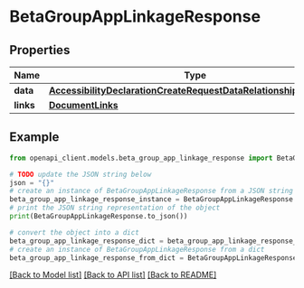 # BetaGroupAppLinkageResponse


## Properties

Name | Type | Description | Notes
------------ | ------------- | ------------- | -------------
**data** | [**AccessibilityDeclarationCreateRequestDataRelationshipsAppData**](AccessibilityDeclarationCreateRequestDataRelationshipsAppData.md) |  | 
**links** | [**DocumentLinks**](DocumentLinks.md) |  | 

## Example

```python
from openapi_client.models.beta_group_app_linkage_response import BetaGroupAppLinkageResponse

# TODO update the JSON string below
json = "{}"
# create an instance of BetaGroupAppLinkageResponse from a JSON string
beta_group_app_linkage_response_instance = BetaGroupAppLinkageResponse.from_json(json)
# print the JSON string representation of the object
print(BetaGroupAppLinkageResponse.to_json())

# convert the object into a dict
beta_group_app_linkage_response_dict = beta_group_app_linkage_response_instance.to_dict()
# create an instance of BetaGroupAppLinkageResponse from a dict
beta_group_app_linkage_response_from_dict = BetaGroupAppLinkageResponse.from_dict(beta_group_app_linkage_response_dict)
```
[[Back to Model list]](../README.md#documentation-for-models) [[Back to API list]](../README.md#documentation-for-api-endpoints) [[Back to README]](../README.md)


